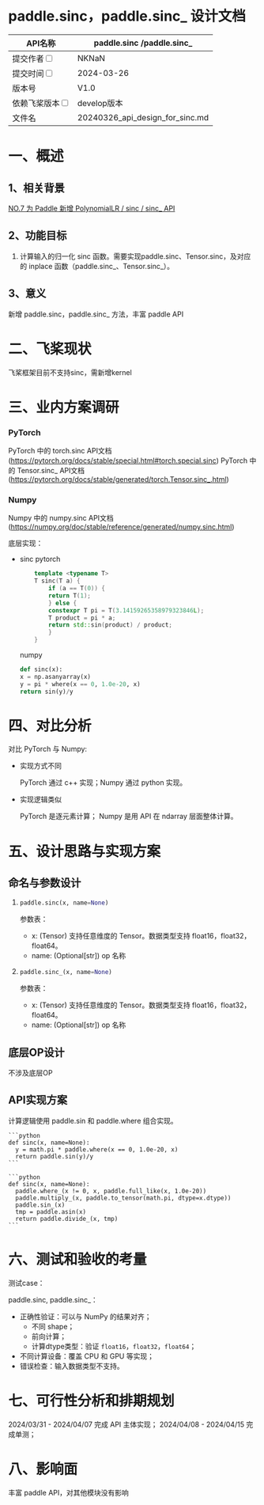 # paddle.sinc，paddle.sinc_ 设计文档

|API名称 | paddle.sinc /paddle.sinc_ | 
|---|---|
|提交作者<input type="checkbox" class="rowselector hidden"> | NKNaN | 
|提交时间<input type="checkbox" class="rowselector hidden"> | 2024-03-26 | 
|版本号 | V1.0 | 
|依赖飞桨版本<input type="checkbox" class="rowselector hidden"> | develop版本 | 
|文件名 | 20240326_api_design_for_sinc.md<br> | 


# 一、概述
## 1、相关背景
[NO.7 为 Paddle 新增 PolynomialLR / sinc / sinc_ API](https://github.com/PaddlePaddle/community/blob/master/hackathon/hackathon_6th/【Hackathon%206th】开源贡献个人挑战赛框架开发任务合集.md#no7-为-paddle-新增-polynomiallr--sinc--sinc_-api)

## 2、功能目标
1. 计算输入的归一化 sinc 函数。需要实现paddle.sinc、Tensor.sinc，及对应的 inplace 函数（paddle.sinc_、Tensor.sinc_）。

## 3、意义
新增 paddle.sinc，paddle.sinc_ 方法，丰富 paddle API

# 二、飞桨现状
飞桨框架目前不支持sinc，需新增kernel


# 三、业内方案调研

### PyTorch
PyTorch 中的 torch.sinc API文档 (https://pytorch.org/docs/stable/special.html#torch.special.sinc)
PyTorch 中的 Tensor.sinc_ API文档 (https://pytorch.org/docs/stable/generated/torch.Tensor.sinc_.html)

### Numpy
Numpy 中的 numpy.sinc API文档 (https://numpy.org/doc/stable/reference/generated/numpy.sinc.html)

底层实现：
- sinc
    pytorch
    ```cpp
        template <typename T>
        T sinc(T a) {
            if (a == T(0)) {
            return T(1);
            } else {
            constexpr T pi = T(3.14159265358979323846L);
            T product = pi * a;
            return std::sin(product) / product;
            }
        }
    ```
    numpy
    ```python
    def sinc(x):
    x = np.asanyarray(x)
    y = pi * where(x == 0, 1.0e-20, x)
    return sin(y)/y
    ```

# 四、对比分析

对比 PyTorch 与 Numpy:

- 实现方式不同

  PyTorch 通过 c++ 实现；Numpy 通过 python 实现。

- 实现逻辑类似

  PyTorch 是逐元素计算； Numpy 是用 API 在 ndarray 层面整体计算。


# 五、设计思路与实现方案

## 命名与参数设计
1. 
    ```python
    paddle.sinc(x, name=None)
    ```

    参数表：

    - x: (Tensor) 支持任意维度的 Tensor。数据类型支持 float16，float32，float64。
    - name: (Optional[str]) op 名称

2. 
    ```python
    paddle.sinc_(x, name=None)
    ```

    参数表：

    - x: (Tensor) 支持任意维度的 Tensor。数据类型支持 float16，float32，float64。
    - name: (Optional[str]) op 名称

## 底层OP设计

不涉及底层OP

## API实现方案

计算逻辑使用 paddle.sin 和 paddle.where 组合实现。

    ```python
    def sinc(x, name=None):
      y = math.pi * paddle.where(x == 0, 1.0e-20, x)
      return paddle.sin(y)/y
    ```

    ```python
    def sinc(x, name=None):
      paddle.where_(x != 0, x, paddle.full_like(x, 1.0e-20))
      paddle.multiply_(x, paddle.to_tensor(math.pi, dtype=x.dtype))
      paddle.sin_(x)
      tmp = paddle.asin(x)
      return paddle.divide_(x, tmp)
    ```


# 六、测试和验收的考量
测试case：

paddle.sinc, paddle.sinc_：
- 正确性验证：可以与 NumPy 的结果对齐；
  - 不同 shape；
  - 前向计算；
  - 计算dtype类型：验证 `float16`，`float32`，`float64`；
- 不同计算设备：覆盖 CPU 和 GPU 等实现；
- 错误检查：输入数据类型不支持。

# 七、可行性分析和排期规划

2024/03/31 - 2024/04/07 完成 API 主体实现；
2024/04/08 - 2024/04/15 完成单测；

# 八、影响面

丰富 paddle API，对其他模块没有影响
